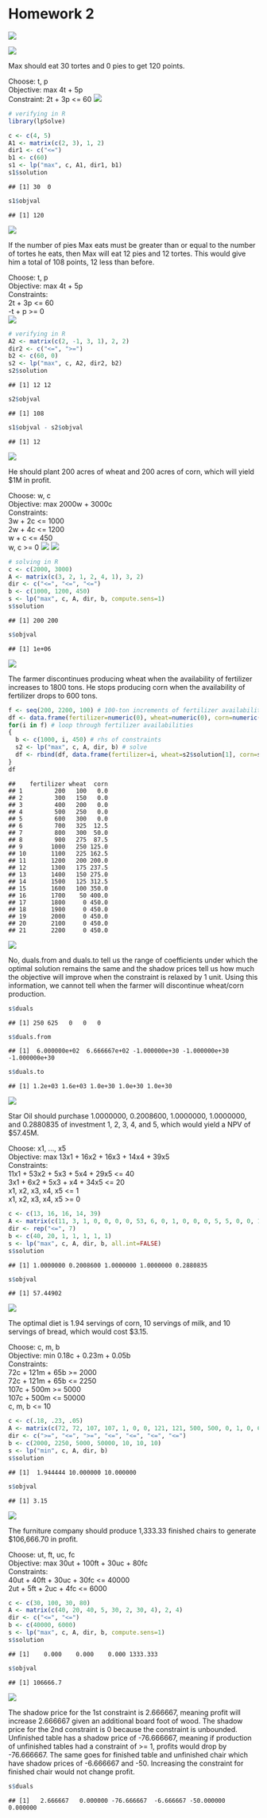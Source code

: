 # Homework 2
![](hw2_header.PNG)
  
![](hw2_q1.1.PNG)
  
Max should eat 30 tortes and 0 pies to get 120 points.
  
Choose: t, p  
Objective: max 4t + 5p  
Constraint: 2t + 3p <= 60
![](hw2_a1.1.png)

```r
# verifying in R
library(lpSolve)

c <- c(4, 5)
A1 <- matrix(c(2, 3), 1, 2)
dir1 <- c("<=")
b1 <- c(60)
s1 <- lp("max", c, A1, dir1, b1)
s1$solution
```

```
## [1] 30  0
```

```r
s1$objval
```

```
## [1] 120
```
  
![](hw2_q1.2.PNG)
  
If the number of pies Max eats must be greater than or equal to the number of tortes he eats, then Max will eat 12 pies and 12 tortes. This would give him a total of 108 points, 12 less than before.
  
Choose: t, p  
Objective: max 4t + 5p  
Constraints:  
2t + 3p <= 60  
-t + p >= 0  
![](hw2_a1.2.png)

```r
# verifying in R
A2 <- matrix(c(2, -1, 3, 1), 2, 2)
dir2 <- c("<=", ">=")
b2 <- c(60, 0)
s2 <- lp("max", c, A2, dir2, b2)
s2$solution
```

```
## [1] 12 12
```

```r
s2$objval
```

```
## [1] 108
```

```r
s1$objval - s2$objval
```

```
## [1] 12
```
  
![](hw2_q2a.png)
  
He should plant 200 acres of wheat and 200 acres of corn, which will yield $1M in profit.  
  
Choose: w, c  
Objective: max 2000w + 3000c  
Constraints:  
3w + 2c <= 1000  
2w + 4c <= 1200  
w + c <= 450  
w, c >= 0
![](hw2_a2a.png)
![](hw2_q2b.PNG)

```r
# solving in R
c <- c(2000, 3000)
A <- matrix(c(3, 2, 1, 2, 4, 1), 3, 2)
dir <- c("<=", "<=", "<=")
b <- c(1000, 1200, 450)
s <- lp("max", c, A, dir, b, compute.sens=1)
s$solution
```

```
## [1] 200 200
```

```r
s$objval
```

```
## [1] 1e+06
```
![](hw2_q2c.PNG)
  
The farmer discontinues producing wheat when the availability of fertilizer increases to 1800 tons. He stops producing corn when the availability of fertilizer drops to 600 tons.

```r
f <- seq(200, 2200, 100) # 100-ton increments of fertilizer availability
df <- data.frame(fertilizer=numeric(0), wheat=numeric(0), corn=numeric(0)) # dataframe to store results
for(i in f) # loop through fertilizer availabilities
{
  b <- c(1000, i, 450) # rhs of constraints
  s2 <- lp("max", c, A, dir, b) # solve
  df <- rbind(df, data.frame(fertilizer=i, wheat=s2$solution[1], corn=s2$solution[2]))
}
df
```

```
##    fertilizer wheat  corn
## 1         200   100   0.0
## 2         300   150   0.0
## 3         400   200   0.0
## 4         500   250   0.0
## 5         600   300   0.0
## 6         700   325  12.5
## 7         800   300  50.0
## 8         900   275  87.5
## 9        1000   250 125.0
## 10       1100   225 162.5
## 11       1200   200 200.0
## 12       1300   175 237.5
## 13       1400   150 275.0
## 14       1500   125 312.5
## 15       1600   100 350.0
## 16       1700    50 400.0
## 17       1800     0 450.0
## 18       1900     0 450.0
## 19       2000     0 450.0
## 20       2100     0 450.0
## 21       2200     0 450.0
```
![](hw2_q2d.PNG)
  
No, duals.from and duals.to tell us the range of coefficients under which the optimal solution remains the same and the shadow prices tell us how much the objective will improve when the constraint is relaxed by 1 unit. Using this information, we cannot tell when the farmer will discontinue wheat/corn production.

```r
s$duals
```

```
## [1] 250 625   0   0   0
```

```r
s$duals.from
```

```
## [1]  6.000000e+02  6.666667e+02 -1.000000e+30 -1.000000e+30 -1.000000e+30
```

```r
s$duals.to
```

```
## [1] 1.2e+03 1.6e+03 1.0e+30 1.0e+30 1.0e+30
```
  
![](hw2_q3.PNG)
  
Star Oil should purchase 1.0000000, 0.2008600, 1.0000000, 1.0000000, and 0.2880835 of investment 1, 2, 3, 4, and 5, which would yield a NPV of $57.45M.
  
Choose: x1, ..., x5  
Objective: max 13x1 + 16x2 + 16x3 + 14x4 + 39x5  
Constraints:  
11x1 + 53x2 + 5x3 + 5x4 + 29x5 <= 40  
3x1 + 6x2 + 5x3 + x4 + 34x5 <= 20  
x1, x2, x3, x4, x5 <= 1  
x1, x2, x3, x4, x5 >= 0

```r
c <- c(13, 16, 16, 14, 39)
A <- matrix(c(11, 3, 1, 0, 0, 0, 0, 53, 6, 0, 1, 0, 0, 0, 5, 5, 0, 0, 1, 0, 0, 5, 1, 0, 0, 0, 1, 0, 29, 34, 0, 0, 0, 0, 1), 7, 5)
dir <- rep("<=", 7)
b <- c(40, 20, 1, 1, 1, 1, 1)
s <- lp("max", c, A, dir, b, all.int=FALSE)
s$solution
```

```
## [1] 1.0000000 0.2008600 1.0000000 1.0000000 0.2880835
```

```r
s$objval
```

```
## [1] 57.44902
```
  
![](hw2_q4.PNG)
  
The optimal diet is 1.94 servings of corn, 10 servings of milk, and 10 servings of bread, which would cost $3.15.
  
Choose: c, m, b  
Objective: min 0.18c + 0.23m + 0.05b  
Constraints:  
72c + 121m + 65b >= 2000  
72c + 121m + 65b <= 2250  
107c + 500m >= 5000  
107c + 500m <= 50000  
c, m, b <= 10

```r
c <- c(.18, .23, .05)
A <- matrix(c(72, 72, 107, 107, 1, 0, 0, 121, 121, 500, 500, 0, 1, 0, 65, 65, 0, 0, 0, 0, 1), 7, 3)
dir <- c(">=", "<=", ">=", "<=", "<=", "<=", "<=")
b <- c(2000, 2250, 5000, 50000, 10, 10, 10)
s <- lp("min", c, A, dir, b)
s$solution
```

```
## [1]  1.944444 10.000000 10.000000
```

```r
s$objval
```

```
## [1] 3.15
```

![](hw2_q5.1.PNG)
  
The furniture company should produce 1,333.33 finished chairs to generate $106,666.70 in profit.
  
Choose: ut, ft, uc, fc  
Objective: max 30ut + 100ft + 30uc + 80fc  
Constraints:  
40ut + 40ft + 30uc + 30fc <= 40000  
2ut + 5ft + 2uc + 4fc <= 6000

```r
c <- c(30, 100, 30, 80)
A <- matrix(c(40, 20, 40, 5, 30, 2, 30, 4), 2, 4)
dir <- c("<=", "<=")
b <- c(40000, 6000)
s <- lp("max", c, A, dir, b, compute.sens=1)
s$solution
```

```
## [1]    0.000    0.000    0.000 1333.333
```

```r
s$objval
```

```
## [1] 106666.7
```
![](hw2_q5.2.PNG)
  
The shadow price for the 1st constraint is 2.666667, meaning profit will increase 2.666667 given an additional board foot of wood. The shadow price for the 2nd constraint is 0 because the constraint is unbounded. Unfinished table has a shadow price of -76.666667, meaning if production of unfinished tables had a constraint of >= 1, profits would drop by -76.666667. The same goes for finished table and unfinished chair which have shadow prices of -6.666667 and -50. Increasing the constraint for finished chair would not change profit.

```r
s$duals
```

```
## [1]   2.666667   0.000000 -76.666667  -6.666667 -50.000000   0.000000
```
